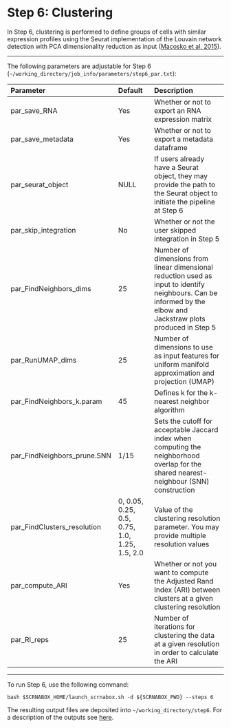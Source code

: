 # Step 6: Clustering
In Step 6, clustering is performed to define groups of cells with similar expression profiles using the Seurat implementation of the Louvain network detection with PCA dimensionality reduction as input  ([Macosko et al. 2015](https://www.ncbi.nlm.nih.gov/pmc/articles/PMC4481139/)).
 - - - -
The following parameters are adjustable for Step 6 (`~/working_directory/job_info/parameters/step6_par.txt`):

|Parameter|Default|Description|
|:--|:--|:--|
|par_save_RNA| Yes| Whether or not to export an RNA expression matrix|
|par_save_metadata| Yes|Whether or not to export a metadata dataframe|
|par_seurat_object| NULL |If users already have a Seurat object, they may provide the path to the Seurat object to initiate the pipeline at Step 6|
|par_skip_integration|No|Whether or not the user skipped integration in Step 5| 
|par_FindNeighbors_dims|25| Number of dimensions from linear dimensional reduction used as input to identify neighbours. Can be informed by the elbow and Jackstraw plots produced in Step 5|
|par_RunUMAP_dims|25| Number of dimensions to use as input features for uniform manifold approximation and projection (UMAP)|
|par_FindNeighbors_k.param|45|Defines k for the k-nearest neighbor algorithm|
|par_FindNeighbors_prune.SNN|1/15|Sets the cutoff for acceptable Jaccard index when computing the neighborhood overlap for the shared nearest-neighbour (SNN) construction
|par_FindClusters_resolution|0, 0.05, 0.25, 0.5, 0.75, 1.0, 1.25, 1.5, 2.0|Value of the clustering resolution parameter. You may provide multiple resolution values|
|par_compute_ARI|Yes| Whether or not you want to compute the Adjusted Rand Index (ARI) between clusters at a given clustering resolution|
|par_RI_reps|25|Number of iterations for clustering the data at a given resolution in order to calculate the ARI|
 
 - - - -
To run Step 6, use the following command:
```
bash $SCRNABOX_HOME/launch_scrnabox.sh -d ${SCRNABOX_PWD} --steps 6
```
The resulting output files are deposited into `~/working_directory/step6`. For a description of the outputs see [here](outputs.md).
